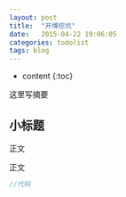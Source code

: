 ```yaml
---
layout: post
title:  "开博挖坑"
date:   2015-04-22 19:06:05
categories: todolist
tags: blog
---
```


* content
{:toc}

这里写摘要




## 小标题

正文

正文

```verilog
//代码

```
